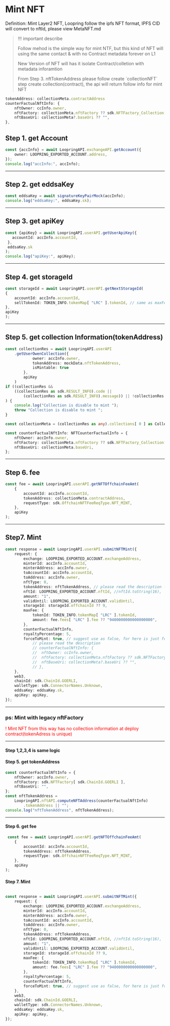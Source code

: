 # Mint NFT

Definition: Mint Layer2 NFT, Loopring follow the ipfs NFT format, IPFS CID will convert to nftId, please view MetaNFT.md
 
>    <p style={color:"red"}>!!! important  describe<p>
>    <p>Follow mehod is the simple way for mint NTF, but this kind of NFT will using the same contact & with   no Contract metadata forever on L1</p> 
>    <p>New Version of NFT will has it isolate Contract/colletion with metadata inforamtion</p> 
>    <P>From Step 3. nftTokenAddress please follow create `collectionNFT` step create collection(contract), the api will return follow info for mint NFT</p>
>    
```ts
tokenAddress: collectionMeta.contractAddress
counterFactualNftInfo: {
	nftOwner: ccInfo.owner,
	nftFactory: collectionMeta.nftFactory ?? sdk.NFTFactory_Collection[chainId],
	nftBaseUri: collectionMeta?.baseUri ?? "",
},
```

## Step 1. get Account

```ts
const {accInfo} = await LoopringAPI.exchangeAPI.getAccount({
	owner: LOOPRING_EXPORTED_ACCOUNT.address,
});
console.log("accInfo:", accInfo);
``` 

***

## Step 2. get eddsaKey

```ts
const eddsaKey = await signatureKeyPairMock(accInfo);
console.log("eddsaKey:", eddsaKey.sk);
```

***

## Step 3. get apiKey

```ts
const {apiKey} = await LoopringAPI.userAPI.getUserApiKey({
   accountId: accInfo.accountId,
 },
 eddsaKey.sk
);
console.log("apiKey:", apiKey);

```

***

## Step 4. get storageId

```ts
const storageId = await LoopringAPI.userAPI.getNextStorageId(
{
	accountId: accInfo.accountId,
	sellTokenId: TOKEN_INFO.tokenMap[ "LRC" ].tokenId, // same as maxFee tokenId
},
apiKey
);
```

***

## Step 5. get collection Information(tokenAddress)

```ts
const collectionRes = await LoopringAPI.userAPI
	.getUserOwenCollection({
			owner: accInfo.owner,
			tokenAddress: mockData.nftTokenAddress,
			isMintable: true
		},
		apiKey
	)
if ((collectionRes &&
	((collectionRes as sdk.RESULT_INFO).code ||
		(collectionRes as sdk.RESULT_INFO).message)) || !collectionRes.collections.length
) {
	console.log("Collection is disable to mint ");
	throw "Collection is disable to mint ";
}

const collectionMeta = (collectionRes as any).collections[ 0 ] as CollectionMeta;

const counterFactualNftInfo: NFTCounterFactualInfo = {
	nftOwner: accInfo.owner,
	nftFactory: collectionMeta.nftFactory ?? sdk.NFTFactory_Collection[ sdk.ChainId.GOERLI ],
	nftBaseUri: collectionMeta.baseUri,
};

```

***

## Step 6. fee

```ts
const fee = await LoopringAPI.userAPI.getNFTOffchainFeeAmt(
	{
		accountId: accInfo.accountId,
		tokenAddress: collectionMeta.contractAddress,
		requestType: sdk.OffchainNFTFeeReqType.NFT_MINT,
	},
	apiKey
);
```

***

## Step7. Mint

```ts
const response = await LoopringAPI.userAPI.submitNFTMint({
	request: {
		exchange: LOOPRING_EXPORTED_ACCOUNT.exchangeAddress,
		minterId: accInfo.accountId,
		minterAddress: accInfo.owner,
		toAccountId: accInfo.accountId,
		toAddress: accInfo.owner,
		nftType: 0,
		tokenAddress: nftTokenAddress, // please read the description -> tokenAddress: collectionMeta.contractAddress,
		nftId: LOOPRING_EXPORTED_ACCOUNT.nftId, //nftId.toString(16),
		amount: "1",
		validUntil: LOOPRING_EXPORTED_ACCOUNT.validUntil,
		storageId: storageId.offchainId ?? 9,
		maxFee: {
			tokenId: TOKEN_INFO.tokenMap[ "LRC" ].tokenId,
			amount: fee.fees[ "LRC" ].fee ?? "9400000000000000000",
		},
		counterFactualNftInfo,
		royaltyPercentage: 5,
		forceToMint: true, // suggest use as false, for here is just for run test
	        // please read the description
	        // counterFactualNftInfo: {
	        //  nftOwner: ccInfo.owner,
	        //  nftFactory: collectionMeta.nftFactory ?? sdk.NFTFactory_Collection[chainId],
	        //  nftBaseUri: collectionMeta?.baseUri ?? "",
	        // },
	},
	web3,
	chainId: sdk.ChainId.GOERLI,
	walletType: sdk.ConnectorNames.Unknown,
	eddsaKey: eddsaKey.sk,
	apiKey: apiKey,
});
```

____

### ps: Mint with legacy nftFactory

<font color='red'>! Mint NFT from this way has no collection information at deploy contract(tokenAdress is
unique)</font>
***

#### Step 1,2,3,4 is same logic

#### Step 5. get tokenAddress

```ts
const counterFactualNftInfo = {
	nftOwner: accInfo.owner,
	nftFactory: sdk.NFTFactory[ sdk.ChainId.GOERLI ],
	nftBaseUri: "",
};
const nftTokenAddress =
	LoopringAPI.nftAPI.computeNFTAddress(counterFactualNftInfo)
		.tokenAddress || "";
console.log("nftTokenAddress", nftTokenAddress);
```

***

#### Step 6. get fee

```ts
 const fee = await LoopringAPI.userAPI.getNFTOffchainFeeAmt(
	{
		accountId: accInfo.accountId,
		tokenAddress: nftTokenAddress,
		requestType: sdk.OffchainNFTFeeReqType.NFT_MINT,
	},
	apiKey
);
```

#### Step 7. Mint

```ts

const response = await LoopringAPI.userAPI.submitNFTMint({
	request: {
		exchange: LOOPRING_EXPORTED_ACCOUNT.exchangeAddress,
		minterId: accInfo.accountId,
		minterAddress: accInfo.owner,
		toAccountId: accInfo.accountId,
		toAddress: accInfo.owner,
		nftType: 0,
		tokenAddress: nftTokenAddress,
		nftId: LOOPRING_EXPORTED_ACCOUNT.nftId, //nftId.toString(16),
		amount: "1",
		validUntil: LOOPRING_EXPORTED_ACCOUNT.validUntil,
		storageId: storageId.offchainId ?? 9,
		maxFee: {
			tokenId: TOKEN_INFO.tokenMap[ "LRC" ].tokenId,
			amount: fee.fees[ "LRC" ].fee ?? "9400000000000000000",
		},
		royaltyPercentage: 5,
		counterFactualNftInfo,
		forceToMint: true, // suggest use as false, for here is just for run test
	},
	web3,
	chainId: sdk.ChainId.GOERLI,
	walletType: sdk.ConnectorNames.Unknown,
	eddsaKey: eddsaKey.sk,
	apiKey: apiKey,
});
```
